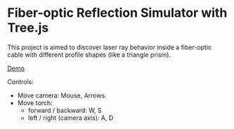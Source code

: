 # Fiber-optic Reflection Simulator with Tree.js

This project is aimed to discover laser ray behavior inside a fiber-optic cable with different profile shapes (like a triangle prism).

[Demo](https://codepen.io/antonpinchuk/pen/XWEGKOG)

Controls:
- Move camera: Mouse, Arrows
- Move torch:
  - forward / backward: W, S
  - left / right (camera axis): A, D